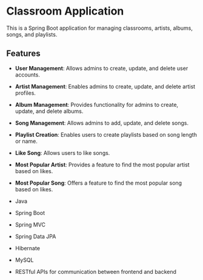 # Classroom Application

This is a Spring Boot application for managing classrooms, artists, albums, songs, and playlists.

## Features

- **User Management**: Allows admins to create, update, and delete user accounts.
- **Artist Management**: Enables admins to create, update, and delete artist profiles.
- **Album Management**: Provides functionality for admins to create, update, and delete albums.
- **Song Management**: Allows admins to add, update, and delete songs.
- **Playlist Creation**: Enables users to create playlists based on song length or name.
- **Like Song**: Allows users to like songs.
- **Most Popular Artist**: Provides a feature to find the most popular artist based on likes.
- **Most Popular Song**: Offers a feature to find the most popular song based on likes.

- Java
- Spring Boot
- Spring MVC
- Spring Data JPA
- Hibernate
- MySQL
- RESTful APIs for communication between frontend and backend
